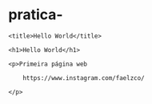 # pratica-
<!DOCTYPE html>

<html>

<head>

    <title>Hello World</title>

</head>

<body>

    <h1>Hello World</h1>

    <p>Primeira página web

        https://www.instagram.com/faelzco/

    </p>

</body>

</html>
